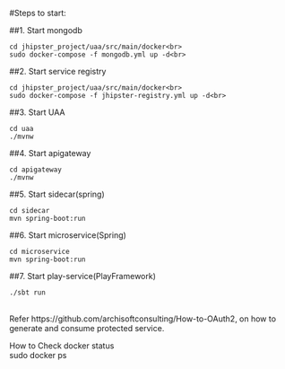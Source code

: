 #Steps to start:

##1. Start mongodb<br>
```
cd jhipster_project/uaa/src/main/docker<br>
sudo docker-compose -f mongodb.yml up -d<br>
```

##2. Start service registry<br>
```
cd jhipster_project/uaa/src/main/docker<br>
sudo docker-compose -f jhipster-registry.yml up -d<br>
```
##3. Start UAA<br>
```
cd uaa
./mvnw
```
##4. Start apigateway<br>
```
cd apigateway
./mvnw
```

##5. Start sidecar(spring)<br>
```
cd sidecar
mvn spring-boot:run
```

##6. Start microservice(Spring)<br>
```
cd microservice
mvn spring-boot:run
```

##7. Start play-service(PlayFramework)<br>
```
./sbt run
```

<br>
Refer https://github.com/archisoftconsulting/How-to-OAuth2, on how to generate and consume protected service.

How to Check docker status<br>
sudo docker ps
